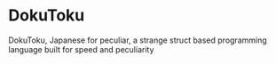 # DokuToku
DokuToku, Japanese for peculiar, a strange struct based programming language built for speed and peculiarity
